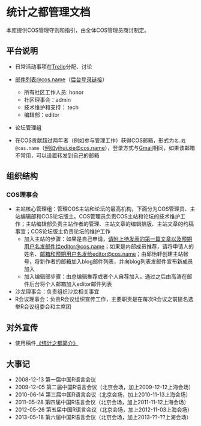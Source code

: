 ﻿# 统计之都管理文档

本库提供COS管理守则和指引，由全体COS管理员商讨制定。

## 平台说明

- 日常活动事项在[Trello](https://trello.com/cosname)分配、讨论
- [邮件列表@cos.name](https://github.com/cosname/admin/blob/master/002-COS-Lists.md)（[后台登录链接](https://www.google.com/a/cpanel/cos.name/)）
    
    - 所有社区工作人员: honor
    - 社区理事会：admin
    - 技术维护和支持： tech
    - 编辑部：editor

- 论坛管理组
- 在COS贡献超过两年者（例如参与管理工作）获得COS邮箱，形式为`名.姓@cos.name`（例如yihui.xie@cos.name），登录方式与[Gmail](http://mail.google.com)相同，如果该邮箱不常用，可以设置转发到自己的邮箱

## 组织结构

### COS理事会

- 主站核心管理组：管理COS主站和论坛的最高机构，下面分为COS管理员、主站编辑部和COS论坛版主。COS管理员负责COS主站和论坛的技术维护工作；主站编辑部负责主站作者的管理、主站文章的编辑排版、主站文章的约稿事宜；COS论坛版主负责论坛的维护工作
  - 加入主站的步骤：如果是自己申请，请附上待发表的第一篇文章以及预期用户名发邮件给editor@cos.name；如果是内部成员推荐，请将申请人的姓名、邮箱和预期用户名发给editor@cos.name；由邱怡轩创建主站帐号，将新作者的邮箱加入blog邮件列表，并向blog列表发邮件宣布新成员加入
  - 加入编辑部步骤：由总编辑推荐或者个人自荐加入，通过之后由高涛在邮件后台将个人邮箱加入editor邮件列表
- 沙龙理事会：负责组织沙龙相关事宜
- R会议理事会：负责R会议组织宣传工作，主要职责是在每次R会议之前提名选举R会议组委会和主席团


## 对外宣传

- 使用稿件[《统计之都简介》](001-COS-Intro.md)

## 大事记

- 2008-12-13 第一届中国R语言会议
- 2009-12-05 第二届中国R语言会议（北京会场，加上2009-12-12上海会场）
- 2010-06-14 第三届中国R语言会议（北京会场，加上2010-11-13上海会场）
- 2011-05-28 第四届中国R语言会议（北京会场，加上2011-11-12上海会场）
- 2012-05-26 第五届中国R语言会议（北京会场，加上2012-11-03上海会场）
- 2013-05-18 第六届中国R语言会议（北京会场，加上2013-??-??上海会场）
